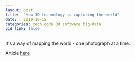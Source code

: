 ```yaml
---
layout: post
title:  "How 3D technology is capturing the world"
date:   2019-10-15
categories: tech code 3d software big-data
vid_link: false
---
```


It's a way of mapping the world - one photograph at a time.

Article [here]

[here]: //www.bbc.co.uk/news/business-49739675
